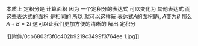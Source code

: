 
本质上 定积分是 计算面积
因为 一个定积分的表达式 可以变化为 其他表达式
而 这些表达式的面积 是相同的
所以 就可以这样玩
	表达式$A$的面积是$I$, $A$变为$B$
	那么 $A+B = 2I$
	这可以让我们更加方便的清晰的 解出 定积分


![[附件/0cb6803f3f0c402b9219c3499f3764ee 1.jpg]]
